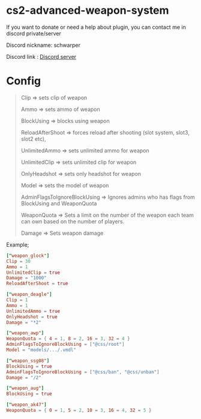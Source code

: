 # cs2-advanced-weapon-system

If you want to donate or need a help about plugin, you can contact me in discord private/server

Discord nickname: schwarper

Discord link : [Discord server](https://discord.gg/4zQfUzjk36)

# Config

> Clip => sets clip of weapon
> 
> Ammo => sets ammo of weapon
> 
> BlockUsing => blocks using weapon
>
> ReloadAfterShoot => forces reload after shooting (slot system, slot3, slot2 etc),
> 
> UnlimitedAmmo => sets unlimited ammo for weapon
> 
> UnlimitedClip => sets unlimited clip for weapon
>
> OnlyHeadshot => sets only headshot for weapon
>
> Model => sets the model of weapon
> 
> AdminFlagsToIgnoreBlockUsing => Ignores admins who has flags from BlockUsing and WeaponQuota
>
> WeaponQuota => Sets a limit on the number of the weapon each team can own based on the number of players.
>
> Damage => Sets weapon damage


Example;
```toml
["weapon_glock"]
Clip = 30
Ammo = 1
UnlimitedClip = true
Damage = "1000"
ReloadAfterShoot = true

["weapon_deagle"]
Clip = 1
Ammo = 1
UnlimitedAmmo = true
OnlyHeadshot = true
Damage = "*2"

["weapon_awp"]
WeaponQuota = { 4 = 1, 8 = 2, 16 = 3, 32 = 4 }
AdminFlagsToIgnoreBlockUsing = ["@css/root"]
Model = "models/.../.vmdl"

["weapon_ssg08"]
BlockUsing = true
AdminFlagsToIgnoreBlockUsing = ["@css/ban", "@css/unban"]
Damage = "/2"

["weapon_aug"]
BlockUsing = true

["weapon_ak47"]
WeaponQuota = { 0 = 1, 5 = 2, 10 = 3, 16 = 4, 32 = 5 }
```
